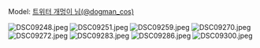﻿---
dddd: 2023.12.16 서코
nickname: 개멍이
sns_type: x
sns_id: dogman_cos
---

<a name="dogman_cos"></a>
Model: <a href="https://x.com/dogman_cos" target="_blank">트위터 개멍이 님(@dogman_cos)</a>

![DSC09248.jpeg](/assets/img/2023/12-16/DSC09248.jpeg)
![DSC09251.jpeg](/assets/img/2023/12-16/DSC09251.jpeg)
![DSC09259.jpeg](/assets/img/2023/12-16/DSC09259.jpeg)
![DSC09270.jpeg](/assets/img/2023/12-16/DSC09270.jpeg)
![DSC09272.jpeg](/assets/img/2023/12-16/DSC09272.jpeg)
![DSC09283.jpeg](/assets/img/2023/12-16/DSC09283.jpeg)
![DSC09286.jpeg](/assets/img/2023/12-16/DSC09286.jpeg)
![DSC09300.jpeg](/assets/img/2023/12-16/DSC09300.jpeg)